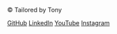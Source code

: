 <div class="footer wrap">
  <div class="container">
    <p>© Tailored by Tony</p>
    <span>
      <a href="https://github.com/ymsimei" target="_blank">GitHub</a>
      <a href="https://www.linkedin.com/in/antoniomistretta" target="_blank">LinkedIn</a>
      <a href="https://www.youtube.com/channel/UCyUzKqIB2Cn7N2rpCYf7AVA/videos" target="_blank">YouTube</a>
      <a href="https://www.instagram.com/ymsimei" target="_blank">Instagram</a>
    </span>
  </div>
</div>
<script src="/scripts/jquery.js"></script>
<script src="/scripts/nav.js"></script>
